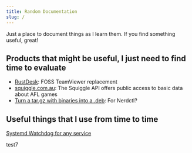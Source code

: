 ```yaml
---
title: Random Documentation
slug: /
---
```

Just a place to document things as I learn them.  If you find something useful, great!

## Products that might be useful, I just need to find time to evaluate
* [RustDesk](https://rustdesk.com/): FOSS TeamViewer replacement
* [squiggle.com.au](https://api.squiggle.com.au/): The Squiggle API offers public access to basic data about AFL games
* [Turn a tar.gz with binaries into a .deb](https://www.internalpointers.com/post/build-binary-deb-package-practical-guide): For Nerdctl?

## Useful things that I use from time to time
[Systemd Watchdog for any service](https://www.medo64.com/2019/01/systemd-watchdog-for-any-service/)

test7